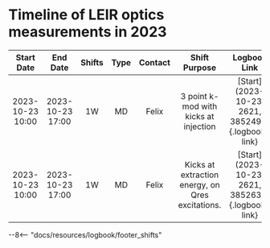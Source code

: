 
# Timeline of LEIR optics measurements in 2023

|    Start Date    |     End Date     | Shifts | Type | Contact  |                      Shift Purpose                      |                   Logbook Link                    |
|:----------------:|:----------------:|:------:|:----:|:--------:|:-------------------------------------------------------:|:-------------------------------------------------:|
| 2023-10-23 10:00 | 2023-10-23 17:00 |   1W   |  MD  |   Felix  |       3 point k-mod with kicks at injection             | [Start](2023-10-23, 2621, 3852492){.logbook-link} |
| 2023-10-23 10:00 | 2023-10-23 17:00 |   1W   |  MD  |   Felix  |       Kicks at extraction energy, on Qres excitations.  | [Start](2023-10-23, 2621, 3852632){.logbook-link} |


--8<-- "docs/resources/logbook/footer_shifts"
